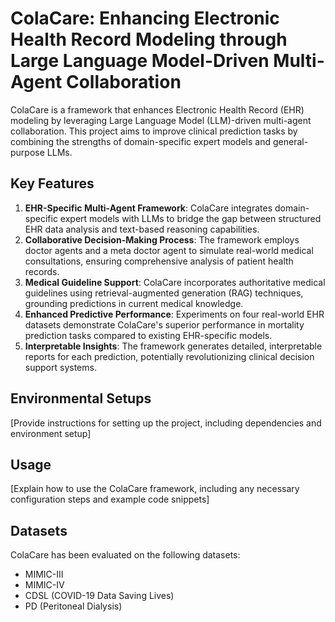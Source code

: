 # ColaCare: Enhancing Electronic Health Record Modeling through Large Language Model-Driven Multi-Agent Collaboration

ColaCare is a framework that enhances Electronic Health Record (EHR) modeling by leveraging Large Language Model (LLM)-driven multi-agent collaboration. This project aims to improve clinical prediction tasks by combining the strengths of domain-specific expert models and general-purpose LLMs.

## Key Features

1. **EHR-Specific Multi-Agent Framework**: ColaCare integrates domain-specific expert models with LLMs to bridge the gap between structured EHR data analysis and text-based reasoning capabilities.
2. **Collaborative Decision-Making Process**: The framework employs doctor agents and a meta doctor agent to simulate real-world medical consultations, ensuring comprehensive analysis of patient health records.
3. **Medical Guideline Support**: ColaCare incorporates authoritative medical guidelines using retrieval-augmented generation (RAG) techniques, grounding predictions in current medical knowledge.
4. **Enhanced Predictive Performance**: Experiments on four real-world EHR datasets demonstrate ColaCare's superior performance in mortality prediction tasks compared to existing EHR-specific models.
5. **Interpretable Insights**: The framework generates detailed, interpretable reports for each prediction, potentially revolutionizing clinical decision support systems.

## Environmental Setups

[Provide instructions for setting up the project, including dependencies and environment setup]

## Usage

[Explain how to use the ColaCare framework, including any necessary configuration steps and example code snippets]

## Datasets

ColaCare has been evaluated on the following datasets:
- MIMIC-III
- MIMIC-IV
- CDSL (COVID-19 Data Saving Lives)
- PD (Peritoneal Dialysis)
